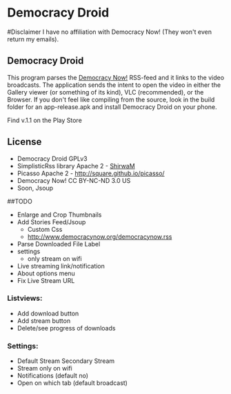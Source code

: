 Democracy Droid
===============

#Disclaimer
I have no affiliation with Democracy Now! (They won't even return my emails).

## Democracy Droid
This program parses the [Democracy Now!](http://democracynow.org) RSS-feed and it links to the video broadcasts. The application 
sends the intent to open the video in either the Gallery viewer (or something of its kind), VLC (recommended), or the Browser. If you don't 
feel like compiling from the source, look in the build folder for an app-release.apk and install Democracy Droid on your phone.

Find v.1.1 on the Play Store

## License
- Democracy Droid GPLv3
- SimplisticRss library Apache 2 - [ShirwaM](https://github.com/ShirwaM/Simplistic-RSS)
- Picasso Apache 2 - http://square.github.io/picasso/
- Democracy Now! CC BY-NC-ND 3.0 US
- Soon, Jsoup

##TODO
- Enlarge and Crop Thumbnails
- Add Stories Feed/Jsoup
   - Custom Css
   - http://www.democracynow.org/democracynow.rss
- Parse Downloaded File Label
- settings
   - only stream on wifi
- Live streaming link/notification    
- About options menu
- Fix Live Stream URL

### Listviews:
- Add download button
- Add stream button
- Delete/see progress of downloads

### Settings:
- Default Stream Secondary Stream
- Stream only on wifi
- Notifications (default no)
- Open on which tab (default broadcast)
